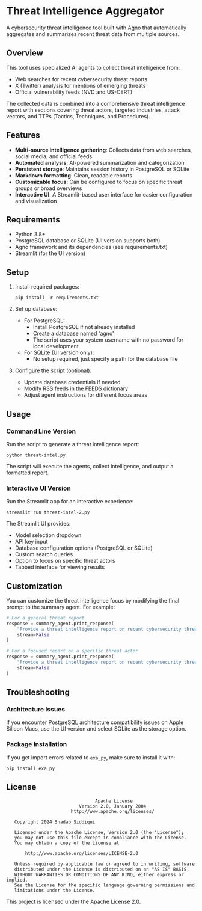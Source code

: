 # Threat Intelligence Aggregator

A cybersecurity threat intelligence tool built with Agno that automatically aggregates and summarizes recent threat data from multiple sources.

## Overview

This tool uses specialized AI agents to collect threat intelligence from:
- Web searches for recent cybersecurity threat reports
- X (Twitter) analysis for mentions of emerging threats
- Official vulnerability feeds (NVD and US-CERT)

The collected data is combined into a comprehensive threat intelligence report with sections covering threat actors, targeted industries, attack vectors, and TTPs (Tactics, Techniques, and Procedures).

## Features

- **Multi-source intelligence gathering**: Collects data from web searches, social media, and official feeds
- **Automated analysis**: AI-powered summarization and categorization
- **Persistent storage**: Maintains session history in PostgreSQL or SQLite
- **Markdown formatting**: Clean, readable reports
- **Customizable focus**: Can be configured to focus on specific threat groups or broad overviews
- **Interactive UI**: A Streamlit-based user interface for easier configuration and visualization

## Requirements

- Python 3.8+
- PostgreSQL database or SQLite (UI version supports both)
- Agno framework and its dependencies (see requirements.txt)
- Streamlit (for the UI version)

## Setup

1. Install required packages:
   ```
   pip install -r requirements.txt
   ```

2. Set up database:
   - For PostgreSQL:
     - Install PostgreSQL if not already installed
     - Create a database named 'agno'
     - The script uses your system username with no password for local development
   - For SQLite (UI version only):
     - No setup required, just specify a path for the database file

3. Configure the script (optional):
   - Update database credentials if needed
   - Modify RSS feeds in the FEEDS dictionary
   - Adjust agent instructions for different focus areas

## Usage

### Command Line Version

Run the script to generate a threat intelligence report:

```
python threat-intel.py
```

The script will execute the agents, collect intelligence, and output a formatted report.

### Interactive UI Version

Run the Streamlit app for an interactive experience:

```
streamlit run threat-intel-2.py
```

The Streamlit UI provides:
- Model selection dropdown
- API key input
- Database configuration options (PostgreSQL or SQLite)
- Custom search queries
- Option to focus on specific threat actors
- Tabbed interface for viewing results

## Customization

You can customize the threat intelligence focus by modifying the final prompt to the summary agent. For example:

```python
# For a general threat report
response = summary_agent.print_response(
    "Provide a threat intelligence report on recent cybersecurity threats",
    stream=False
)

# For a focused report on a specific threat actor
response = summary_agent.print_response(
    "Provide a threat intelligence report on recent cybersecurity threats, focusing on the Clop ransomware group.",
    stream=False
)
```

## Troubleshooting

### Architecture Issues
If you encounter PostgreSQL architecture compatibility issues on Apple Silicon Macs, use the UI version and select SQLite as the storage option.

### Package Installation
If you get import errors related to `exa_py`, make sure to install it with:
```
pip install exa_py
```

## License

```
                                 Apache License
                           Version 2.0, January 2004
                        http://www.apache.org/licenses/

   Copyright 2024 Shadab Siddiqui

   Licensed under the Apache License, Version 2.0 (the "License");
   you may not use this file except in compliance with the License.
   You may obtain a copy of the License at

       http://www.apache.org/licenses/LICENSE-2.0

   Unless required by applicable law or agreed to in writing, software
   distributed under the License is distributed on an "AS IS" BASIS,
   WITHOUT WARRANTIES OR CONDITIONS OF ANY KIND, either express or implied.
   See the License for the specific language governing permissions and
   limitations under the License.
```

This project is licensed under the Apache License 2.0.